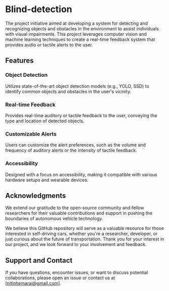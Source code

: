 # Blind-detection
The project initiative aimed at developing a system for detecting and recognizing objects and obstacles in the environment to assist individuals with visual impairments. This project leverages computer vision and machine learning techniques to create a real-time feedback system that provides audio or tactile alerts to the user.

## Features

### Object Detection
Utilizes state-of-the-art object detection models (e.g., YOLO, SSD) to identify common objects and obstacles in the user's vicinity.
### Real-time Feedback
Provides real-time auditory or tactile feedback to the user, conveying the type and location of detected objects.
### Customizable Alerts
Users can customize the alert preferences, such as the volume and frequency of auditory alerts or the intensity of tactile feedback.
### Accessibility
Designed with a focus on accessibility, making it compatible with various hardware setups and wearable devices.

## Acknowledgments
We extend our gratitude to the open-source community and fellow researchers for their valuable contributions and support in pushing the boundaries of autonomous vehicle technology.

We believe this GitHub repository will serve as a valuable resource for those interested in self-driving cars, whether you're a researcher, developer, or just curious about the future of transportation. Thank you for your interest in our project, and we look forward to your involvement and feedback.

## Support and Contact
If you have questions, encounter issues, or want to discuss potential collaborations, please open an issue or contact us at [nitinhemaraj@gmail.com].
